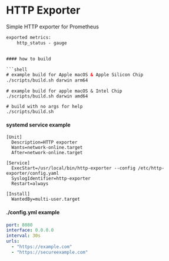 # HTTP Exporter
Simple HTTP exporter for Prometheus
```html
exported metrics:
    http_status - gauge


#### how to build

```shell
# example build for Apple macOS & Apple Silicon Chip
./scripts/build.sh darwin arm64
```

```shell
# example build for apple macOS & Intel Chip
./scripts/build.sh darwin amd64
```
```shell
# build with no args for help
./scripts/build.sh 
```

####  systemd service example

```unit file (systemd)
[Unit]
  Description=HTTP exporter
  Wants=network-online.target
  After=network-online.target

[Service]
  ExecStart=/usr/local/bin/http-exporter --config /etc/http-exporter/config.yaml
  SyslogIdentifier=http-exporter
  Restart=always

[Install]
  WantedBy=multi-user.target

```
####  ./config.yml example
```yaml
port: 8080
interface: 0.0.0.0
interval: 30s
urls:
  - "https://example.com"
  - "https://secureexample.com"
```
